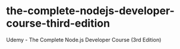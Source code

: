 # the-complete-nodejs-developer-course-third-edition
Udemy - The Complete Node.js Developer Course (3rd Edition)
